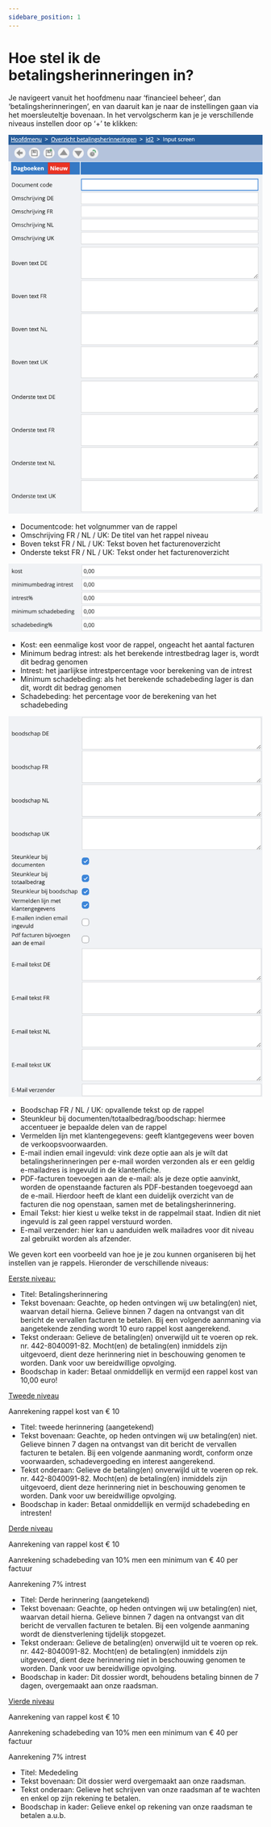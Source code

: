 ```yaml
---
sidebare_position: 1
---
```


# Hoe stel ik de betalingsherinneringen in?

Je navigeert vanuit het hoofdmenu naar ‘financieel beheer’, dan ‘betalingsherinneringen’, en van daaruit kan je naar de instellingen gaan via het moersleuteltje bovenaan. In het vervolgscherm kan je je verschillende niveaus instellen door op ‘+’ te klikken:

![alt text](/img/images/image239.png)

- Documentcode: het volgnummer van de rappel
- Omschrijving FR / NL / UK: De titel van het rappel niveau
- Boven tekst FR / NL / UK: Tekst boven het facturenoverzicht
- Onderste tekst FR / NL / UK: Tekst onder het facturenoverzicht

![alt text](/img/images/image35.png)

- Kost: een eenmalige kost voor de rappel, ongeacht het aantal facturen
- Minimum bedrag intrest: als het berekende intrestbedrag lager is, wordt dit bedrag genomen
- Intrest: het jaarlijkse intrestpercentage voor berekening van de intrest
- Minimum schadebeding: als het berekende schadebeding lager is dan dit, wordt dit bedrag genomen
- Schadebeding: het percentage voor de berekening van het schadebeding

![alt text](/img/images/image189.png)

- Boodschap FR / NL / UK: opvallende tekst op de rappel
- Steunkleur bij documenten/totaalbedrag/boodschap: hiermee accentueer je bepaalde delen van de rappel
- Vermelden lijn met klantengegevens: geeft klantgegevens weer boven de verkoopsvoorwaarden.
- E-mail indien email ingevuld: vink deze optie aan als je wilt dat betalingsherinneringen per e-mail worden verzonden als er een geldig e-mailadres is ingevuld in de klantenfiche.
- PDF-facturen toevoegen aan de e-mail: als je deze optie aanvinkt, worden de openstaande facturen als PDF-bestanden toegevoegd aan de e-mail. Hierdoor heeft de klant een duidelijk overzicht van de facturen die nog openstaan, samen met de betalingsherinnering.
- Email Tekst: hier kiest u welke tekst in de rappelmail staat. Indien dit niet ingevuld is zal geen rappel verstuurd worden.
- E-mail verzender: hier kan u aanduiden welk mailadres voor dit niveau zal gebruikt worden als afzender.  

We geven kort een voorbeeld van hoe je je zou kunnen organiseren bij het instellen van je rappels. Hieronder de verschillende niveaus:


<u>Eerste niveau:</u>


- Titel: Betalingsherinnering
- Tekst bovenaan: Geachte, op heden ontvingen wij uw betaling(en) niet, waarvan detail hierna. Gelieve binnen 7 dagen na ontvangst van dit bericht de vervallen facturen te betalen. Bij een volgende aanmaning via aangetekende zending wordt 10 euro rappel kost aangerekend.
- Tekst onderaan: Gelieve de betaling(en) onverwijld uit te voeren op rek. nr. 442-8040091-82. Mocht(en) de betaling(en) inmiddels zijn uitgevoerd, dient deze herinnering niet in beschouwing genomen te worden. Dank voor uw bereidwillige opvolging.
- Boodschap in kader: Betaal onmiddellijk en vermijd een rappel kost van 10,00 euro!
 


<u>Tweede niveau</u>


Aanrekening rappel kost van € 10


- Titel: tweede herinnering (aangetekend)
- Tekst bovenaan: Geachte, op heden ontvingen wij uw betaling(en) niet. Gelieve binnen 7 dagen na ontvangst van dit bericht de vervallen facturen te betalen. Bij een volgende aanmaning wordt, conform onze voorwaarden, schadevergoeding en interest aangerekend.
- Tekst onderaan: Gelieve de betaling(en) onverwijld uit te voeren op rek. nr. 442-8040091-82. Mocht(en) de betaling(en) inmiddels zijn uitgevoerd, dient deze herinnering niet in beschouwing genomen te worden. Dank voor uw bereidwillige opvolging.
- Boodschap in kader: Betaal onmiddellijk en vermijd schadebeding en intresten!
 

<u>Derde niveau</u>


Aanrekening van rappel kost € 10

Aanrekening schadebeding van 10% men een minimum van € 40 per factuur

Aanrekening 7% intrest


- Titel: Derde herinnering (aangetekend)
- Tekst bovenaan: Geachte, op heden ontvingen wij uw betaling(en) niet, waarvan detail hierna. Gelieve binnen 7 dagen na ontvangst van dit bericht de vervallen facturen te betalen. Bij een volgende aanmaning wordt de dienstverlening tijdelijk stopgezet.
- Tekst onderaan: Gelieve de betaling(en) onverwijld uit te voeren op rek. nr. 442-8040091-82. Mocht(en) de betaling(en) inmiddels zijn uitgevoerd, dient deze herinnering niet in beschouwing genomen te worden. Dank voor uw bereidwillige opvolging.
- Boodschap in kader: Dit dossier wordt, behoudens betaling binnen de 7 dagen, overgemaakt aan onze raadsman.
 

<u>Vierde niveau</u>


Aanrekening van rappel kost € 10

Aanrekening schadebeding van 10% men een minimum van € 40 per factuur

Aanrekening 7% intrest


- Titel: Mededeling
- Tekst bovenaan: Dit dossier werd overgemaakt aan onze raadsman.
- Tekst onderaan: Gelieve het schrijven van onze raadsman af te wachten en enkel op zijn rekening te betalen.
- Boodschap in kader: Gelieve enkel op rekening van onze raadsman te betalen a.u.b.